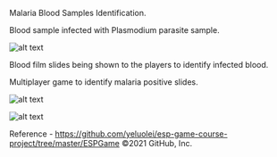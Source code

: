 Malaria Blood Samples Identification.

Blood sample infected with Plasmodium parasite sample.

![alt text](https://i.ibb.co/9HxcB2K/Embedded-Image.jpg)

Blood film slides being shown to the players to identify infected blood.

Multiplayer game to identify malaria positive slides.

![alt text](https://i.ibb.co/sJZNVc1/Embedded-Image.png)


![alt text](https://i.ibb.co/VNyLCM7/Embedded-Image-1.png)

Reference - https://github.com/yeluolei/esp-game-course-project/tree/master/ESPGame
©2021 GitHub, Inc.





